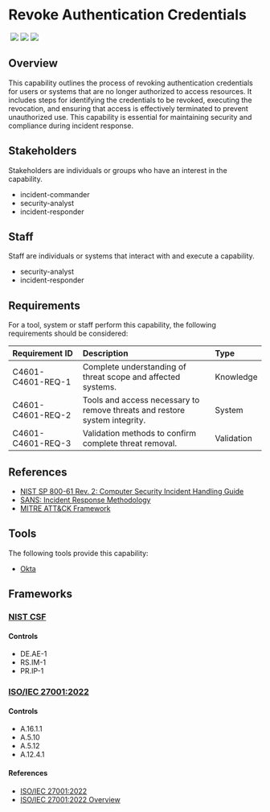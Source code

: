 # Revoke Authentication Credentials
&nbsp;![](https://img.shields.io/badge/ID-C4601-blue)&nbsp;![](https://img.shields.io/badge/Phase-Eradication_%28P0004%29-blue)&nbsp;![](https://img.shields.io/badge/Category-Identity-blue)
## Overview
This capability outlines the process of revoking authentication credentials for users or systems that are no longer authorized to access resources. It includes steps for identifying the credentials to be revoked, executing the revocation, and ensuring that access is effectively terminated to prevent unauthorized use. This capability is essential for maintaining security and compliance during incident response.

## Stakeholders
Stakeholders are individuals or groups who have an interest in the capability.

- incident-commander
- security-analyst
- incident-responder

## Staff
Staff are individuals or systems that interact with and execute a capability.

- security-analyst
- incident-responder

## Requirements
For a tool, system or staff perform this capability, the following requirements should be considered:

| Requirement ID | Description | Type |
| :--- | :--- | :--- |
| C4601-C4601-REQ-1 | Complete understanding of threat scope and affected systems. | Knowledge|
| C4601-C4601-REQ-2 | Tools and access necessary to remove threats and restore system integrity. | System|
| C4601-C4601-REQ-3 | Validation methods to confirm complete threat removal. | Validation|

## References

- [NIST SP 800-61 Rev. 2: Computer Security Incident Handling Guide](https://csrc.nist.gov/publications/detail/sp/800-61/rev-2/final)
- [SANS: Incident Response Methodology](https://www.sans.org/white-papers/33901/)
- [MITRE ATT&CK Framework](https://attack.mitre.org/)
## Tools
The following tools provide this capability:

- [Okta](../tool/okta/C4601.md)

## Frameworks
### [NIST CSF](../frameworks/F0003.md)

#### Controls

- DE.AE-1 
- RS.IM-1 
- PR.IP-1 

### [ISO/IEC 27001:2022](../frameworks/F0002.md)

#### Controls

- A.16.1.1 
- A.5.10 
- A.5.12 
- A.12.4.1 

#### References

- [ISO/IEC 27001:2022](https://www.iso.org/standard/82875.html)
- [ISO/IEC 27001:2022 Overview](https://www.iso.org/isoiec-27001-information-security.html)